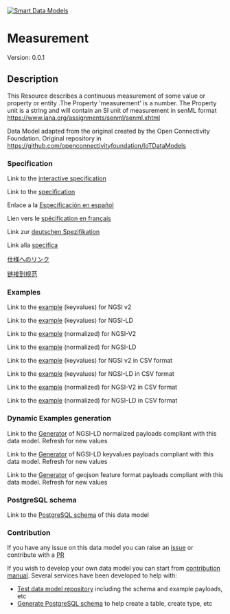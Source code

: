 [![Smart Data Models](https://smartdatamodels.org/wp-content/uploads/2022/01/SmartDataModels_logo.png "Logo")](https://smartdatamodels.org)
# Measurement
Version: 0.0.1

## Description 

This Resource describes a continuous measurement of some value or property or entity .The Property 'measurement' is a number. The Property unit is a string and will contain an SI unit of measurement in senML format  https://www.iana.org/assignments/senml/senml.xhtml

Data Model adapted from the original created by the Open Connectivity Foundation. Original repository in https://github.com/openconnectivityfoundation/IoTDataModels
### Specification

Link to the [interactive specification](https://swagger.lab.fiware.org/?url=https://smart-data-models.github.io/dataModel.OCF/Measurement/swagger.yaml)

Link to the [specification](https://github.com/smart-data-models/dataModel.OCF/blob/master/Measurement/doc/spec.md)

Enlace a la [Especificación en español](https://github.com/smart-data-models/dataModel.OCF/blob/master/Measurement/doc/spec_ES.md)

Lien vers le [spécification en français](https://github.com/smart-data-models/dataModel.OCF/blob/master/Measurement/doc/spec_FR.md)

Link zur [deutschen Spezifikation](https://github.com/smart-data-models/dataModel.OCF/blob/master/Measurement/doc/spec_DE.md)

Link alla [specifica](https://github.com/smart-data-models/dataModel.OCF/blob/master/Measurement/doc/spec_IT.md)

[仕様へのリンク](https://github.com/smart-data-models/dataModel.OCF/blob/master/Measurement/doc/spec_JA.md)

[链接到规范](https://github.com/smart-data-models/dataModel.OCF/blob/master/Measurement/doc/spec_ZH.md)
### Examples

Link to the [example](https://smart-data-models.github.io/dataModel.OCF/Measurement/examples/example.json) (keyvalues) for NGSI v2

Link to the [example](https://smart-data-models.github.io/dataModel.OCF/Measurement/examples/example.jsonld) (keyvalues) for NGSI-LD

Link to the [example](https://smart-data-models.github.io/dataModel.OCF/Measurement/examples/example-normalized.json) (normalized) for NGSI-V2

Link to the [example](https://smart-data-models.github.io/dataModel.OCF/Measurement/examples/example-normalized.jsonld) (normalized) for NGSI-LD

Link to the [example](https://github.com/smart-data-models/dataModel.OCF/blob/master/Measurement/examples/example.json.csv) (keyvalues) for NGSI v2 in CSV format

Link to the [example](https://github.com/smart-data-models/dataModel.OCF/blob/master/Measurement/examples/example.jsonld.csv) (keyvalues) for NGSI-LD in CSV format

Link to the [example](https://github.com/smart-data-models/dataModel.OCF/blob/master/Measurement/examples/example-normalized.json.csv) (normalized) for NGSI-V2 in CSV format

Link to the [example](https://github.com/smart-data-models/dataModel.OCF/blob/master/Measurement/examples/example-normalized.jsonld.csv) (normalized) for NGSI-LD in CSV format
### Dynamic Examples generation

Link to the [Generator](https://smartdatamodels.org/extra/ngsi-ld_generator.php?schemaUrl=https://raw.githubusercontent.com/smart-data-models/dataModel.OCF/master/Measurement/schema.json&email=info@smartdatamodels.org) of NGSI-LD normalized payloads compliant with this data model. Refresh for new values

Link to the [Generator](https://smartdatamodels.org/extra/ngsi-ld_generator_keyvalues.php?schemaUrl=https://raw.githubusercontent.com/smart-data-models/dataModel.OCF/master/Measurement/schema.json&email=info@smartdatamodels.org) of NGSI-LD keyvalues payloads compliant with this data model. Refresh for new values

Link to the [Generator](https://smartdatamodels.org/extra/geojson_features_generator.php?schemaUrl=https://raw.githubusercontent.com/smart-data-models/dataModel.OCF/master/Measurement/schema.json&email=info@smartdatamodels.org) of geojson feature format payloads compliant with this data model. Refresh for new values
### PostgreSQL schema

Link to the [PostgreSQL schema](https://github.com/smart-data-models/dataModel.OCF/blob/master/Measurement/schema.sql) of this data model
### Contribution

 If you have any issue on this data model you can raise an [issue](https://github.com/smart-data-models/dataModel.OCF/issues)  or contribute with a [PR](https://github.com/smart-data-models/dataModel.OCF/pulls)

 If you wish to develop your own data model you can start from [contribution manual](https://bit.ly/contribution_manual). Several services have been developed to help with: 
 - [Test data model repository](https://smartdatamodels.org/index.php/data-models-contribution-api/) including the schema and example payloads, etc
 - [Generate PostgreSQL schema](https://smartdatamodels.org/index.php/sql-service/) to help create a table, create type, etc